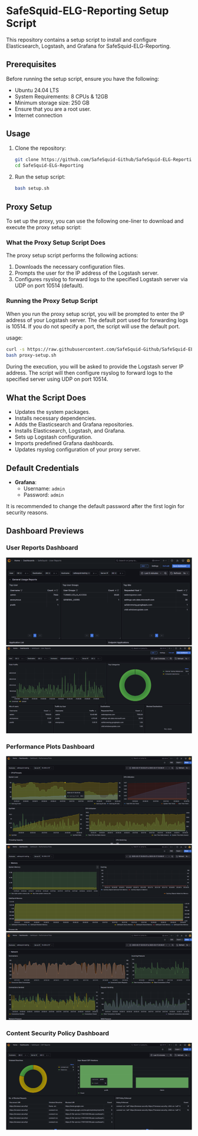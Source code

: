 # SafeSquid-ELG-Reporting Setup Script

This repository contains a setup script to install and configure Elasticsearch, Logstash, and Grafana for SafeSquid-ELG-Reporting.

## Prerequisites

Before running the setup script, ensure you have the following:

- Ubuntu 24.04 LTS
- System Requirements: 8 CPUs & 12GB
- Minimum storage size: 250 GB  
- Ensure that you are a root user.
- Internet connection

## Usage

1. Clone the repository:

    ```sh
    git clone https://github.com/SafeSquid-Github/SafeSquid-ELG-Reporting
    cd SafeSquid-ELG-Reporting
    ```

2. Run the setup script:

    ```sh
    bash setup.sh
    ```
## Proxy Setup

To set up the proxy, you can use the following one-liner to download and execute the proxy setup script:

### What the Proxy Setup Script Does

The proxy setup script performs the following actions:

1. Downloads the necessary configuration files.
2. Prompts the user for the IP address of the Logstash server.
3. Configures rsyslog to forward logs to the specified Logstash server via UDP on port 10514 (default).

### Running the Proxy Setup Script

When you run the proxy setup script, you will be prompted to enter the IP address of your Logstash server. The default port used for forwarding logs is 10514. If you do not specify a port, the script will use the default port.

usage:

```sh
curl -s https://raw.githubusercontent.com/SafeSquid-Github/SafeSquid-ELG-Reporting/refs/heads/main/proxy-setup.sh -O
bash proxy-setup.sh
```

During the execution, you will be asked to provide the Logstash server IP address. The script will then configure rsyslog to forward logs to the specified server using UDP on port 10514.

## What the Script Does

- Updates the system packages.
- Installs necessary dependencies.
- Adds the Elasticsearch and Grafana repositories.
- Installs Elasticsearch, Logstash, and Grafana.
- Sets up Logstash configuration.
- Imports predefined Grafana dashboards.
- Updates rsyslog configuration of your proxy server.

## Default Credentials

- **Grafana**: 
  - Username: `admin`
  - Password: `admin`

It is recommended to change the default password after the first login for security reasons.

## Dashboard Previews

### User Reports Dashboard
![User Reports Dashboard Page1](images/ext/ext.png)
![User Reports Dashboard Page2](images/ext/ext1.png)

### Performance Plots Dashboard
![Performance Plots Dashboard Page1](images/plot/plot.png)
![Performance Plots Dashboard Page2](images/plot/plot1.png)
![Performance Plots Dashboard Page3](images/plot/plot2.png)

### Content Security Policy Dashboard
![Content Security Policy Dashboard](images/csp/csp.png)




